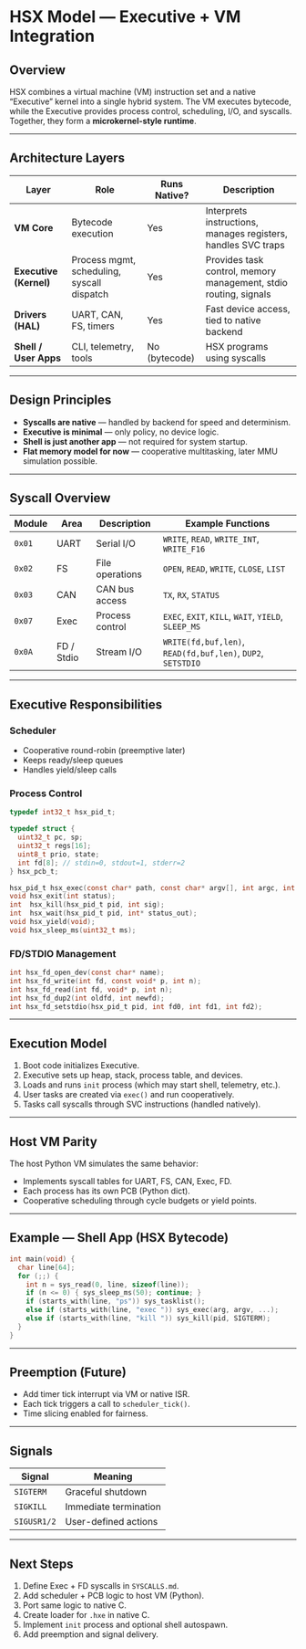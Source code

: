 # HSX Model — Executive + VM Integration

## Overview
HSX combines a virtual machine (VM) instruction set and a native “Executive” kernel into a single hybrid system. The VM executes bytecode, while the Executive provides process control, scheduling, I/O, and syscalls. Together, they form a **microkernel-style runtime**.

---

## Architecture Layers

| Layer | Role | Runs Native? | Description |
|-------|------|---------------|-------------|
| **VM Core** | Bytecode execution | Yes | Interprets instructions, manages registers, handles SVC traps |
| **Executive (Kernel)** | Process mgmt, scheduling, syscall dispatch | Yes | Provides task control, memory management, stdio routing, signals |
| **Drivers (HAL)** | UART, CAN, FS, timers | Yes | Fast device access, tied to native backend |
| **Shell / User Apps** | CLI, telemetry, tools | No (bytecode) | HSX programs using syscalls |

---

## Design Principles

- **Syscalls are native** — handled by backend for speed and determinism.
- **Executive is minimal** — only policy, no device logic.
- **Shell is just another app** — not required for system startup.
- **Flat memory model for now** — cooperative multitasking, later MMU simulation possible.

---

## Syscall Overview

| Module | Area | Description | Example Functions |
|---------|------|--------------|------------------|
| `0x01` | UART | Serial I/O | `WRITE`, `READ`, `WRITE_INT`, `WRITE_F16` |
| `0x02` | FS | File operations | `OPEN`, `READ`, `WRITE`, `CLOSE`, `LIST` |
| `0x03` | CAN | CAN bus access | `TX`, `RX`, `STATUS` |
| `0x07` | Exec | Process control | `EXEC`, `EXIT`, `KILL`, `WAIT`, `YIELD`, `SLEEP_MS` |
| `0x0A` | FD / Stdio | Stream I/O | `WRITE(fd,buf,len)`, `READ(fd,buf,len)`, `DUP2`, `SETSTDIO` |

---

## Executive Responsibilities

### Scheduler
- Cooperative round-robin (preemptive later)
- Keeps ready/sleep queues
- Handles yield/sleep calls

### Process Control
```c
typedef int32_t hsx_pid_t;

typedef struct {
  uint32_t pc, sp;
  uint32_t regs[16];
  uint8_t prio, state;
  int fd[8]; // stdin=0, stdout=1, stderr=2
} hsx_pcb_t;

hsx_pid_t hsx_exec(const char* path, const char* argv[], int argc, int fd0, int fd1, int fd2);
void hsx_exit(int status);
int  hsx_kill(hsx_pid_t pid, int sig);
int  hsx_wait(hsx_pid_t pid, int* status_out);
void hsx_yield(void);
void hsx_sleep_ms(uint32_t ms);
```

### FD/STDIO Management
```c
int hsx_fd_open_dev(const char* name);
int hsx_fd_write(int fd, const void* p, int n);
int hsx_fd_read(int fd, void* p, int n);
int hsx_fd_dup2(int oldfd, int newfd);
int hsx_fd_setstdio(hsx_pid_t pid, int fd0, int fd1, int fd2);
```

---

## Execution Model

1. Boot code initializes Executive.
2. Executive sets up heap, stack, process table, and devices.
3. Loads and runs `init` process (which may start shell, telemetry, etc.).
4. User tasks are created via `exec()` and run cooperatively.
5. Tasks call syscalls through SVC instructions (handled natively).

---

## Host VM Parity

The host Python VM simulates the same behavior:
- Implements syscall tables for UART, FS, CAN, Exec, FD.
- Each process has its own PCB (Python dict).
- Cooperative scheduling through cycle budgets or yield points.

---

## Example — Shell App (HSX Bytecode)

```c
int main(void) {
  char line[64];
  for (;;) {
    int n = sys_read(0, line, sizeof(line));
    if (n <= 0) { sys_sleep_ms(50); continue; }
    if (starts_with(line, "ps")) sys_tasklist();
    else if (starts_with(line, "exec ")) sys_exec(arg, argv, ...);
    else if (starts_with(line, "kill ")) sys_kill(pid, SIGTERM);
  }
}
```

---

## Preemption (Future)

- Add timer tick interrupt via VM or native ISR.
- Each tick triggers a call to `scheduler_tick()`.
- Time slicing enabled for fairness.

---

## Signals

| Signal | Meaning |
|---------|----------|
| `SIGTERM` | Graceful shutdown |
| `SIGKILL` | Immediate termination |
| `SIGUSR1/2` | User-defined actions |

---

## Next Steps

1. Define Exec + FD syscalls in `SYSCALLS.md`.
2. Add scheduler + PCB logic to host VM (Python).
3. Port same logic to native C.
4. Create loader for `.hxe` in native C.
5. Implement `init` process and optional shell autospawn.
6. Add preemption and signal delivery.
